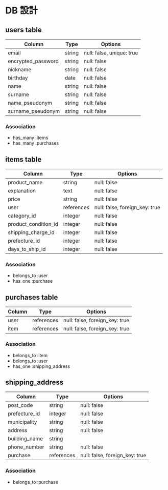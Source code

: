# DB 設計

## users table

| Column             | Type                | Options                   |
|--------------------|---------------------|---------------------------|
| email              | string              | null: false, unique: true |
| encrypted_password | string              | null: false               |
| nickname           | string              | null: false               |
| birthday           | date                | null: false               |
| name               | string              | null: false               |
| surname            | string              | null: false               |
| name_pseudonym     | string              | null: false               |
| surname_pseudonym  | string              | null: false               |


### Association

* has_many :items
* has_many :purchases

## items table

| Column          | Type       | Options                        |
|-----------------|------------|--------------------------------|
| product_name    | string     | null: false                    |
| explanation     | text       | null: false                    |
| price           | string     | null: false                    |
| user            | references | null: false, foreign_key: true |
| category_id     | integer    | null: false                    |
| product_condition_id| integer| null: false                    |
| shipping_charge_id | integer | null: false                    |
| prefecture_id      | integer | null: false                    |
| days_to_ship_id  | integer   | null: false                    |




### Association

- belongs_to :user
- has_one :purchase

## purchases table

| Column      | Type      | Options                         |
|-------------|-----------|---------------------------------|
| user        | references | null: false, foreign_key: true |
| item        | references | null: false, foreign_key: true |
 
### Association

- belongs_to :item
- belongs_to :user
- has_one :shipping_address
## shipping_address

| Column        | Type      | Options                         |
|-------------  |-----------|---------------------------------|
| post_code     | string    | null: false                     |
| prefecture_id | integer   | null: false                     |
| municipality  | string    | null: false                     |
| address       | string    | null: false                     |
| building_name | string    |                                 |
| phone_number  | string    | null: false                     |
| purchase      | references| null: false, foreign_key: true  |

### Association

- belongs_to :purchase